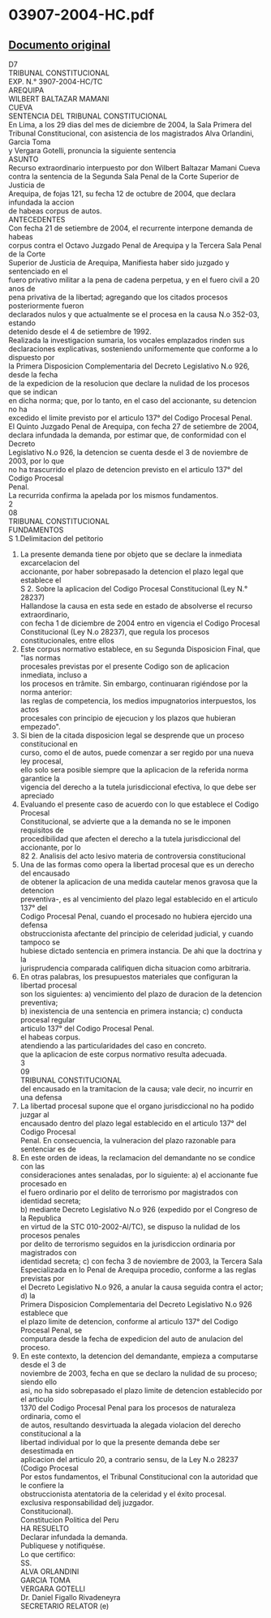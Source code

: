 
03907-2004-HC.pdf
=================
  
[Documento original](https://tc.gob.pe/jurisprudencia/2005/03907-2004-HC.pdf)  
---  
D7  
TRIBUNAL CONSTITUCIONAL  
EXP. N.° 3907-2004-HC/TC  
AREQUIPA  
WILBERT BALTAZAR MAMANI  
CUEVA  
SENTENCIA DEL TRIBUNAL CONSTITUCIONAL  
En Lima, a los 29 dias del mes de diciembre de 2004, la Sala Primera del  
Tribunal Constitucional, con asistencia de los magistrados Alva Orlandini, Garcia Toma  
y Vergara Gotelli, pronuncia la siguiente sentencia  
ASUNTO  
Recurso extraordinario interpuesto por don Wilbert Baltazar Mamani Cueva  
contra la sentencia de la Segunda Sala Penal de la Corte Superior de Justicia de  
Arequipa, de fojas 121, su fecha 12 de octubre de 2004, que declara infundada la accion  
de habeas corpus de autos.  
ANTECEDENTES  
Con fecha 21 de setiembre de 2004, el recurrente interpone demanda de habeas  
corpus contra el Octavo Juzgado Penal de Arequipa y la Tercera Sala Penal de la Corte  
Superior de Justicia de Arequipa, Manifiesta haber sido juzgado y sentenciado en el  
fuero privativo militar a la pena de cadena perpetua, y en el fuero civil a 20 anos de  
pena privativa de la libertad; agregando que los citados procesos posteriormente fueron  
declarados nulos y que actualmente se el procesa en la causa N.o 352-03, estando  
detenido desde el 4 de setiembre de 1992.  
Realizada la investigacion sumaria, los vocales emplazados rinden sus  
declaraciones explicativas, sosteniendo uniformemente que conforme a lo dispuesto por  
la Primera Disposicion Complementaria del Decreto Legislativo N.o 926, desde la fecha  
de la expedicion de la resolucion que declare la nulidad de los procesos que se indican  
en dicha norma; que, por lo tanto, en el caso del accionante, su detencion no ha  
excedido el limite previsto por el articulo 137° del Codigo Procesal Penal.  
El Quinto Juzgado Penal de Arequipa, con fecha 27 de setiembre de 2004,  
declara infundada la demanda, por estimar que, de conformidad con el Decreto  
Legislativo N.o 926, la detencion se cuenta desde el 3 de noviembre de 2003, por lo que  
no ha trascurrido el plazo de detencion previsto en el articulo 137° del Codigo Procesal  
Penal.  
La recurrida confirma la apelada por los mismos fundamentos.  
2  
08  
TRIBUNAL CONSTITUCIONAL  
FUNDAMENTOS  
S 1.Delimitacion del petitorio  
1. La presente demanda tiene por objeto que se declare la inmediata excarcelacion del  
accionante, por haber sobrepasado la detencion el plazo legal que establece el  
S 2. Sobre la aplicacion del Codigo Procesal Constitucional (Ley N.° 28237)  
Hallandose la causa en esta sede en estado de absolverse el recurso extraordinario,  
con fecha 1 de diciembre de 2004 entro en vigencia el Codigo Procesal  
Constitucional (Ley N.o 28237), que regula los procesos constitucionales, entre ellos  
3. Este corpus normativo establece, en su Segunda Disposicion Final, que "las normas  
procesales previstas por el presente Codigo son de aplicacion inmediata, incluso a  
los procesos en trâmite. Sin embargo, continuaran rigiéndose por la norma anterior:  
las reglas de competencia, los medios impugnatorios interpuestos, los actos  
procesales con principio de ejecucion y los plazos que hubieran empezado".  
4. Si bien de la citada disposicion legal se desprende que un proceso constitucional en  
curso, como el de autos, puede comenzar a ser regido por una nueva ley procesal,  
ello solo sera posible siempre que la aplicacion de la referida norma garantice la  
vigencia del derecho a la tutela jurisdiccional efectiva, lo que debe ser apreciado  
5. Evaluando el presente caso de acuerdo con lo que establece el Codigo Procesal  
Constitucional, se advierte que a la demanda no se le imponen requisitos de  
procedibilidad que afecten el derecho a la tutela jurisdiccional del accionante, por lo  
82 2. Analisis del acto lesivo materia de controversia constitucional  
6. Una de las formas como opera la libertad procesal que es un derecho del encausado  
de obtener la aplicacion de una medida cautelar menos gravosa que la detencion  
preventiva-, es al vencimiento del plazo legal establecido en el articulo 137° del  
Codigo Procesal Penal, cuando el procesado no hubiera ejercido una defensa  
obstruccionista afectante del principio de celeridad judicial, y cuando tampoco se  
hubiese dictado sentencia en primera instancia. De ahi que la doctrina y la  
jurisprudencia comparada califiquen dicha situacion como arbitraria.  
7. En otras palabras, los presupuestos materiales que configuran la libertad procesal  
son los siguientes: a) vencimiento del plazo de duracion de la detencion preventiva;  
b) inexistencia de una sentencia en primera instancia; c) conducta procesal regular  
articulo 137° del Codigo Procesal Penal.  
el habeas corpus.  
atendiendo a las particularidades del caso en concreto.  
que la aplicacion de este corpus normativo resulta adecuada.  
3  
09  
TRIBUNAL CONSTITUCIONAL  
del encausado en la tramitacion de la causa; vale decir, no incurrir en una defensa  
8. La libertad procesal supone que el organo jurisdiccional no ha podido juzgar al  
encausado dentro del plazo legal establecido en el articulo 137° del Codigo Procesal  
Penal. En consecuencia, la vulneracion del plazo razonable para sentenciar es de  
9. En este orden de ideas, la reclamacion del demandante no se condice con las  
consideraciones antes senaladas, por lo siguiente: a) el accionante fue procesado en  
el fuero ordinario por el delito de terrorismo por magistrados con identidad secreta;  
b) mediante Decreto Legislativo N.o 926 (expedido por el Congreso de la Republica  
en virtud de la STC 010-2002-Al/TC), se dispuso la nulidad de los procesos penales  
por delito de terrorismo seguidos en la jurisdiccion ordinaria por magistrados con  
identidad secreta; c) con fecha 3 de noviembre de 2003, la Tercera Sala  
Especializada en lo Penal de Arequipa procedio, conforme a las reglas previstas por  
el Decreto Legislativo N.o 926, a anular la causa seguida contra el actor; d) la  
Primera Disposicion Complementaria del Decreto Legislativo N.o 926 establece que  
el plazo limite de detencion, conforme al articulo 137° del Codigo Procesal Penal, se  
computara desde la fecha de expedicion del auto de anulacion del proceso.  
10. En este contexto, la detencion del demandante, empieza a computarse desde el 3 de  
noviembre de 2003, fecha en que se declaro la nulidad de su proceso; siendo ello  
asi, no ha sido sobrepasado el plazo limite de detencion establecido por el articulo  
1370 del Codigo Procesal Penal para los procesos de naturaleza ordinaria, como el  
de autos, resultando desvirtuada la alegada violacion del derecho constitucional a la  
libertad individual por lo que la presente demanda debe ser desestimada en  
aplicacion del articulo 20, a contrario sensu, de la Ley N.o 28237 (Codigo Procesal  
Por estos fundamentos, el Tribunal Constitucional con la autoridad que le confiere la  
obstruccionista atentatoria de la celeridad y el éxito procesal.  
exclusiva responsabilidad delj juzgador.  
Constitucional).  
Constitucion Politica del Peru  
HA RESUELTO  
Declarar infundada la demanda.  
Publiquese y notifiquése.  
Lo que certifico:  
SS.  
ALVA ORLANDINI  
GARCIA TOMA  
VERGARA GOTELLI  
Dr. Daniel Figallo Rivadeneyra  
SECRETARIO RELATOR (e)